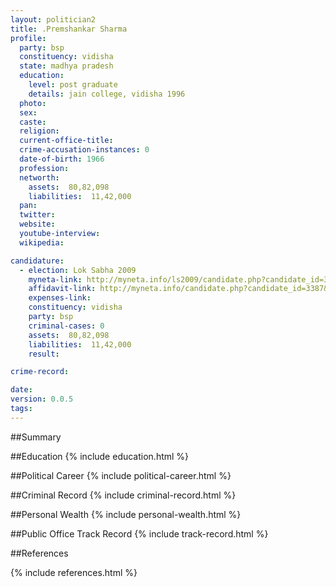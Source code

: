 ```yaml
---
layout: politician2
title: .Premshankar Sharma
profile: 
  party: bsp
  constituency: vidisha
  state: madhya pradesh
  education: 
    level: post graduate
    details: jain college, vidisha 1996
  photo: 
  sex: 
  caste: 
  religion: 
  current-office-title: 
  crime-accusation-instances: 0
  date-of-birth: 1966
  profession: 
  networth: 
    assets:  80,82,098
    liabilities:  11,42,000
  pan: 
  twitter: 
  website: 
  youtube-interview: 
  wikipedia: 

candidature: 
  - election: Lok Sabha 2009
    myneta-link: http://myneta.info/ls2009/candidate.php?candidate_id=3387
    affidavit-link: http://myneta.info/candidate.php?candidate_id=3387&scan=original
    expenses-link: 
    constituency: vidisha 
    party: bsp
    criminal-cases: 0
    assets:  80,82,098
    liabilities:  11,42,000
    result:  

crime-record: 

date: 
version: 0.0.5
tags: 
---
```

##Summary


##Education
{% include education.html %}


##Political Career
{% include political-career.html %}


##Criminal Record
{% include criminal-record.html %}


##Personal Wealth
{% include personal-wealth.html %}


##Public Office Track Record
{% include track-record.html %}


##References


{% include references.html %}